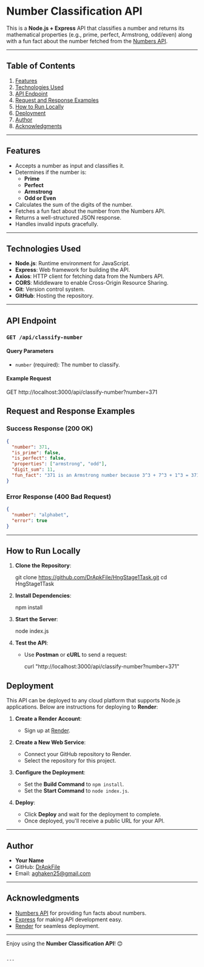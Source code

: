 # Number Classification API

This is a **Node.js + Express** API that classifies a number and returns its mathematical properties (e.g., prime, perfect, Armstrong, odd/even) along with a fun fact about the number fetched from the [Numbers API](http://numbersapi.com/).

---

## Table of Contents
1. [Features](#features)
2. [Technologies Used](#technologies-used)
3. [API Endpoint](#api-endpoint)
4. [Request and Response Examples](#request-and-response-examples)
5. [How to Run Locally](#how-to-run-locally)
6. [Deployment](#deployment)
7. [Author](#author)
8. [Acknowledgments](#acknowledgments)

---

## Features
- Accepts a number as input and classifies it.
- Determines if the number is:
  - **Prime**
  - **Perfect**
  - **Armstrong**
  - **Odd or Even**
- Calculates the sum of the digits of the number.
- Fetches a fun fact about the number from the Numbers API.
- Returns a well-structured JSON response.
- Handles invalid inputs gracefully.

---

## Technologies Used
- **Node.js**: Runtime environment for JavaScript.
- **Express**: Web framework for building the API.
- **Axios**: HTTP client for fetching data from the Numbers API.
- **CORS**: Middleware to enable Cross-Origin Resource Sharing.
- **Git**: Version control system.
- **GitHub**: Hosting the repository.

---

## API Endpoint
### `GET /api/classify-number`
#### Query Parameters
- `number` (required): The number to classify.

#### Example Request

GET http://localhost:3000/api/classify-number?number=371




## Request and Response Examples
### Success Response (200 OK)
```json
{
  "number": 371,
  "is_prime": false,
  "is_perfect": false,
  "properties": ["armstrong", "odd"],
  "digit_sum": 11,
  "fun_fact": "371 is an Armstrong number because 3^3 + 7^3 + 1^3 = 371"
}
```

### Error Response (400 Bad Request)
```json
{
  "number": "alphabet",
  "error": true
}
```

---

## How to Run Locally
1. **Clone the Repository**:
   
   git clone https://github.com/DrApkFile/HngStage1Task.git
   cd HngStage1Task


2. **Install Dependencies**:
   
   npm install
  

3. **Start the Server**:
   
   node index.js
   

4. **Test the API**:
   - Use **Postman** or **cURL** to send a request:

     curl "http://localhost:3000/api/classify-number?number=371"
     

## Deployment
This API can be deployed to any cloud platform that supports Node.js applications. Below are instructions for deploying to **Render**:

1. **Create a Render Account**:
   - Sign up at [Render](https://render.com/).

2. **Create a New Web Service**:
   - Connect your GitHub repository to Render.
   - Select the repository for this project.

3. **Configure the Deployment**:
   - Set the **Build Command** to `npm install`.
   - Set the **Start Command** to `node index.js`.

4. **Deploy**:
   - Click **Deploy** and wait for the deployment to complete.
   - Once deployed, you'll receive a public URL for your API.

---


## Author
- **Your Name**
- GitHub: [DrApkFile](https://github.com/DrApkFile)
- Email: aghaken25@gmail.com

---

## Acknowledgments
- [Numbers API](http://numbersapi.com/) for providing fun facts about numbers.
- [Express](https://expressjs.com/) for making API development easy.
- [Render](https://render.com/) for seamless deployment.

---

Enjoy using the **Number Classification API**! 😊
```

---

